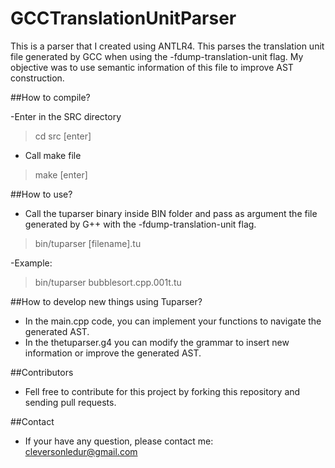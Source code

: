 # GCCTranslationUnitParser

This is a parser that I created using ANTLR4. This parses the translation unit file generated by GCC when using the -fdump-translation-unit flag. My objective was to use semantic information of this file to improve AST construction. 

##How to compile?

-Enter in the SRC directory 

> cd src [enter]

- Call make file

> make [enter]


##How to use?

 - Call the tuparser binary inside BIN folder and pass as argument the file generated by G++ with the -fdump-translation-unit flag.

> bin/tuparser [filename].tu 

 -Example:

>	bin/tuparser bubblesort.cpp.001t.tu

##How to develop new things using Tuparser?

 - In the main.cpp code, you can implement your functions to navigate the generated AST.
 - In the thetuparser.g4 you can modify the grammar to insert new information or improve the generated AST.

##Contributors

 - Fell free to contribute for this project by forking this repository and sending pull requests. 

##Contact

 - If your have any question, please contact me: cleversonledur@gmail.com
